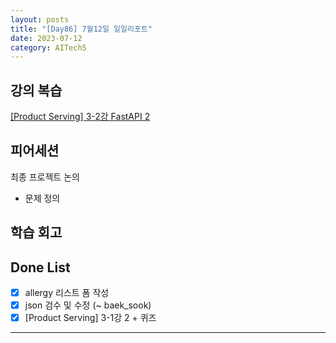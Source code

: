 ```yaml
---
layout: posts
title: "[Day86] 7월12일 일일리포트"
date: 2023-07-12
category: AITech5
---
```


## 강의 복습

[[Product Serving] 3-2강 FastAPI 2](https://www.notion.so/Product-Serving-3-2-FastAPI-2-fa41495e791b4e4698ee765377124323?pvs=21) 

## 피어세션

최종 프로젝트 논의

- 문제 정의

## 학습 회고

## Done List

- [x]  allergy 리스트 폼 작성
- [x]  json 검수 및 수정 (~ baek_sook)
- [x]  [Product Serving] 3-1강 2 + 퀴즈

---

